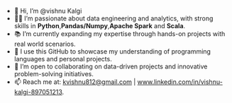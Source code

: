 - 👋 Hi, I’m @vishnu Kalgi 
- 👨‍💻 I’m passionate about data engineering and analytics, with strong skills in **Python**,**Pandas/Numpy**,**Apache Spark** and **Scala**.  
- 📚 I’m currently expanding my expertise through hands-on projects with real world scenarios.  
- 🚀 I use this GitHub to showcase my understanding of programming languages and personal projects.
- 🤝 I’m open to collaborating on data-driven projects and innovative problem-solving initiatives.  
- 📫 Reach me at: kvishnu812@gmail.com | www.linkedin.com/in/vishnu-kalgi-897051213.
